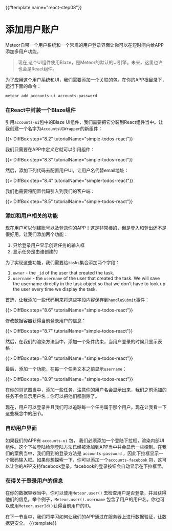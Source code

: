 {{#template name="react-step08"}}

# 添加用户账户

Meteor自带一个用户系统和一个常规的用户登录界面让你可以在短时间内给APP添加多用户功能。

> 现在,这个UI组件使用Blaze，是Meteor的默认的UI引擎。未来，这里也许也会是React组件。

为了应用这个用户系统和UI，我们需要添加一个关联的包。在你的APP根目录下，运行下面的命令：

```bash
meteor add accounts-ui accounts-password
```

### 在React中封装一个Blaze组件

引用`accounts-ui`包中的Blaze UI组件，我们需要把它分装到React组件当中。让我创建一个名字为`AccountsUIWrapper`的新组件：

{{> DiffBox step="8.2" tutorialName="simple-todos-react"}}

我们只需要在APP中定义它就可以引用组件：

{{> DiffBox step="8.3" tutorialName="simple-todos-react"}}

然后，添加下列代码去配置用户UI，让用户名代替email地址：

{{> DiffBox step="8.4" tutorialName="simple-todos-react"}}

我们也需要将配置代码引入到我们的客户端：

{{> DiffBox step="8.5" tutorialName="simple-todos-react"}}

### 添加和用户相关的功能

现在用户可以创建账号以及登录你的APP！这是非常棒的，但是登入和登出还不是很好用，让我们添加两个功能：

1. 只给登录用户显示创建任务的输入框
2. 显示任务是由谁创建的

为了实现这些功能，我们需要给`tasks`集合添加两个字段：

1. `owner` - the `_id` of the user that created the task.
2. `username` - the `username` of the user that created the task. We will save the username directly in the task object so that we don't have to look up the user every time we display the task.

首选，让我添加一些代码用来将这些字段内容保存到`handleSubmit`事件：

{{> DiffBox step="8.6" tutorialName="simple-todos-react"}}

修改数据容器获得当前登录用户的信息：

{{> DiffBox step="8.7" tutorialName="simple-todos-react"}}

然后，在我们的渲染方法当中，添加一个条件约束，当用户登录的时候只显示表格：

{{> DiffBox step="8.8" tutorialName="simple-todos-react"}}

最后，添加一个功能，在每一个任务文本之前显示`username`：

{{> DiffBox step="8.9" tutorialName="simple-todos-react"}}

在你的浏览器当中，添加一些任务，注意你的用户名会显示出来，我们之前添加的任务不会显示用户名；你可以把他们都删除了。

现在，用户可以登录并且我们可以追踪每一个任务属于那个用户。现在让我看一下这些概念中的细节。

### 自动用户界面

如果我们的APP有 `accounts-ui` 包， 我们必须添加一个登陆下拉框，渲染内部UI组件。这个下拉登陆检测登陆方法已经被添加到APP当中并会显示一些控制。在我们的案例当中，我们用到的登录方法是 `accounts-password` ，因此下拉框显示一个密码输入框。如果你想探索一下，你可以添加一个`accounts-facebook` 包，这可以让你的APP支持facebook登录。facebook的登录按钮会自动显示在下拉框里。

### 获得关于登录用户的信息

在你的数据容器当中，你可以使用`Meteor.user()` 去检查用户是否登录，并且获得他们的信息。举个例子，`Meteor.user().username` 包含了用户的用户名。你也可以使用`Meteor.userId()`获得当前用户的ID。

在下一节当中，我们将学习如何让我们的APP通过在服务器上进行数据验证，让数据更安全。
{{/template}}
